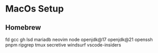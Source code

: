 # MacOs Setup
## Homebrew
fd
gcc
gh
lsd
mariadb
neovim
node
openjdk@17
openjdk@21
openssh
pnpm
ripgrep
tmux
secretive
windsurf
vscode-insiders
